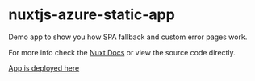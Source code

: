 # nuxtjs-azure-static-app


Demo app to show you how SPA fallback and custom error pages work. 

For more info check the [Nuxt Docs](https://nuxtjs.org/faq/deployment-azure-static-web-apps) or view the source code directly.

[App is deployed here](https://agreeable-plant-08801db1e.azurestaticapps.net/)
